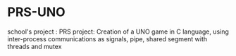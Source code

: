 # PRS-UNO
school's project : PRS project: Creation of a UNO game in C language, using inter-process communications as signals, pipe, shared segment with threads and mutex
